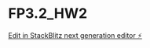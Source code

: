 # FP3.2_HW2

[Edit in StackBlitz next generation editor ⚡️](https://stackblitz.com/~/github.com/shivamlife/FP3.2_HW2)